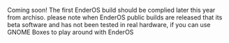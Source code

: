 Coming soon! The first EnderOS build should be complied later this year from archiso. please note when EnderOS public builds are released that its beta software and has not been tested in real hardware, if you can use GNOME Boxes to play around with EnderOS
